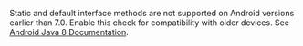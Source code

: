 Static and default interface methods are not supported on Android versions
earlier than 7.0. Enable this check for compatibility with older devices. See
[Android Java 8
Documentation](https://developer.android.com/guide/platform/j8-jack.html).

